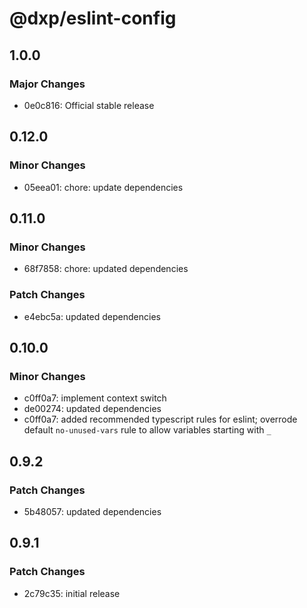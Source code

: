# @dxp/eslint-config

## 1.0.0

### Major Changes

- 0e0c816: Official stable release

## 0.12.0

### Minor Changes

- 05eea01: chore: update dependencies

## 0.11.0

### Minor Changes

- 68f7858: chore: updated dependencies

### Patch Changes

- e4ebc5a: updated dependencies

## 0.10.0

### Minor Changes

- c0ff0a7: implement context switch
- de00274: updated dependencies
- c0ff0a7: added recommended typescript rules for eslint; overrode default `no-unused-vars` rule to allow variables starting with `_`

## 0.9.2

### Patch Changes

- 5b48057: updated dependencies

## 0.9.1

### Patch Changes

- 2c79c35: initial release
